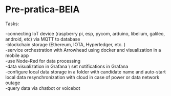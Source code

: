 # Pre-pratica-BEIA

Tasks:

-connecting IoT device (raspberry pi, esp, pycom, arduino, libelium, galileo, android, etc) via MQTT to database      
-blockchain storage (Ethereum, IOTA, Hyperledger, etc. )  
-service orchestration with Arrowhead using docker and visualization in a mobile app  
-use Node-Red for data processing  
-data visualization in Grafana \ set notifications in Grafana  
-configure local data storage in a folder with candidate name and auto-start local data resynchronization with cloud in case of power or data network outage  
-query data via chatbot or voicebot   
